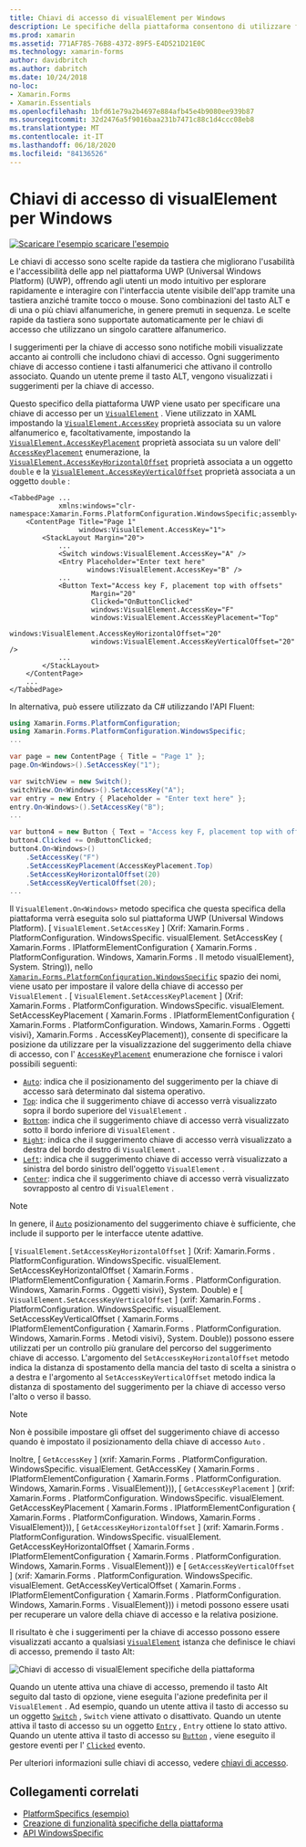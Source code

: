 ```yaml
---
title: Chiavi di accesso di visualElement per Windows
description: Le specifiche della piattaforma consentono di utilizzare funzionalità disponibili solo su una piattaforma specifica, senza implementare Renderer o effetti personalizzati. In questo articolo viene illustrato come utilizzare l'oggetto specifico della piattaforma Windows che specifica una chiave di accesso per un oggetto visivo.
ms.prod: xamarin
ms.assetid: 771AF785-76B8-4372-89F5-E4D521D21E0C
ms.technology: xamarin-forms
author: davidbritch
ms.author: dabritch
ms.date: 10/24/2018
no-loc:
- Xamarin.Forms
- Xamarin.Essentials
ms.openlocfilehash: 1bfd61e79a2b4697e884afb45e4b9080ee939b87
ms.sourcegitcommit: 32d2476a5f9016baa231b7471c88c1d4ccc08eb8
ms.translationtype: MT
ms.contentlocale: it-IT
ms.lasthandoff: 06/18/2020
ms.locfileid: "84136526"
---
```

# <a name="visualelement-access-keys-on-windows"></a>Chiavi di accesso di visualElement per Windows

[![Scaricare ](~/media/shared/download.png) l'esempio scaricare l'esempio](https://docs.microsoft.com/samples/xamarin/xamarin-forms-samples/userinterface-platformspecifics)

Le chiavi di accesso sono scelte rapide da tastiera che migliorano l'usabilità e l'accessibilità delle app nel piattaforma UWP (Universal Windows Platform) (UWP), offrendo agli utenti un modo intuitivo per esplorare rapidamente e interagire con l'interfaccia utente visibile dell'app tramite una tastiera anziché tramite tocco o mouse. Sono combinazioni del tasto ALT e di una o più chiavi alfanumeriche, in genere premuti in sequenza. Le scelte rapide da tastiera sono supportate automaticamente per le chiavi di accesso che utilizzano un singolo carattere alfanumerico.

I suggerimenti per la chiave di accesso sono notifiche mobili visualizzate accanto ai controlli che includono chiavi di accesso. Ogni suggerimento chiave di accesso contiene i tasti alfanumerici che attivano il controllo associato. Quando un utente preme il tasto ALT, vengono visualizzati i suggerimenti per la chiave di accesso.

Questo specifico della piattaforma UWP viene usato per specificare una chiave di accesso per un [`VisualElement`](xref:Xamarin.Forms.VisualElement) . Viene utilizzato in XAML impostando la [`VisualElement.AccessKey`](xref:Xamarin.Forms.PlatformConfiguration.WindowsSpecific.VisualElement.AccessKeyProperty) proprietà associata su un valore alfanumerico e, facoltativamente, impostando la [`VisualElement.AccessKeyPlacement`](xref:Xamarin.Forms.PlatformConfiguration.WindowsSpecific.VisualElement.AccessKeyPlacementProperty) proprietà associata su un valore dell' [`AccessKeyPlacement`](xref:Xamarin.Forms.AccessKeyPlacement) enumerazione, la [`VisualElement.AccessKeyHorizontalOffset`](xref:Xamarin.Forms.PlatformConfiguration.WindowsSpecific.VisualElement.AccessKeyHorizontalOffsetProperty) proprietà associata a un oggetto `double` e la [`VisualElement.AccessKeyVerticalOffset`](xref:Xamarin.Forms.PlatformConfiguration.WindowsSpecific.VisualElement.AccessKeyVerticalOffsetProperty) proprietà associata a un oggetto `double` :

```xaml
<TabbedPage ...
            xmlns:windows="clr-namespace:Xamarin.Forms.PlatformConfiguration.WindowsSpecific;assembly=Xamarin.Forms.Core">
    <ContentPage Title="Page 1"
                 windows:VisualElement.AccessKey="1">
        <StackLayout Margin="20">
            ...
            <Switch windows:VisualElement.AccessKey="A" />
            <Entry Placeholder="Enter text here"
                   windows:VisualElement.AccessKey="B" />
            ...
            <Button Text="Access key F, placement top with offsets"
                    Margin="20"
                    Clicked="OnButtonClicked"
                    windows:VisualElement.AccessKey="F"
                    windows:VisualElement.AccessKeyPlacement="Top"
                    windows:VisualElement.AccessKeyHorizontalOffset="20"
                    windows:VisualElement.AccessKeyVerticalOffset="20" />
            ...
        </StackLayout>
    </ContentPage>
    ...
</TabbedPage>
```

In alternativa, può essere utilizzato da C# utilizzando l'API Fluent:

```csharp
using Xamarin.Forms.PlatformConfiguration;
using Xamarin.Forms.PlatformConfiguration.WindowsSpecific;
...

var page = new ContentPage { Title = "Page 1" };
page.On<Windows>().SetAccessKey("1");

var switchView = new Switch();
switchView.On<Windows>().SetAccessKey("A");
var entry = new Entry { Placeholder = "Enter text here" };
entry.On<Windows>().SetAccessKey("B");
...

var button4 = new Button { Text = "Access key F, placement top with offsets", Margin = new Thickness(20) };
button4.Clicked += OnButtonClicked;
button4.On<Windows>()
    .SetAccessKey("F")
    .SetAccessKeyPlacement(AccessKeyPlacement.Top)
    .SetAccessKeyHorizontalOffset(20)
    .SetAccessKeyVerticalOffset(20);
...
```

Il `VisualElement.On<Windows>` metodo specifica che questa specifica della piattaforma verrà eseguita solo sul piattaforma UWP (Universal Windows Platform). [ `VisualElement.SetAccessKey` ] (Xrif: Xamarin.Forms . PlatformConfiguration. WindowsSpecific. visualElement. SetAccessKey ( Xamarin.Forms . IPlatformElementConfiguration { Xamarin.Forms . PlatformConfiguration. Windows, Xamarin.Forms . Il metodo visualElement}, System. String)), nello [`Xamarin.Forms.PlatformConfiguration.WindowsSpecific`](xref:Xamarin.Forms.PlatformConfiguration.WindowsSpecific) spazio dei nomi, viene usato per impostare il valore della chiave di accesso per `VisualElement` . [ `VisualElement.SetAccessKeyPlacement` ] (Xrif: Xamarin.Forms . PlatformConfiguration. WindowsSpecific. visualElement. SetAccessKeyPlacement ( Xamarin.Forms . IPlatformElementConfiguration { Xamarin.Forms . PlatformConfiguration. Windows, Xamarin.Forms . Oggetti visivi}, Xamarin.Forms . AccessKeyPlacement)), consente di specificare la posizione da utilizzare per la visualizzazione del suggerimento della chiave di accesso, con l' [`AccessKeyPlacement`](xref:Xamarin.Forms.AccessKeyPlacement) enumerazione che fornisce i valori possibili seguenti:

- [`Auto`](xref:Xamarin.Forms.AccessKeyPlacement.Auto): indica che il posizionamento del suggerimento per la chiave di accesso sarà determinato dal sistema operativo.
- [`Top`](xref:Xamarin.Forms.AccessKeyPlacement.Top): indica che il suggerimento chiave di accesso verrà visualizzato sopra il bordo superiore del `VisualElement` .
- [`Bottom`](xref:Xamarin.Forms.AccessKeyPlacement.Bottom): indica che il suggerimento chiave di accesso verrà visualizzato sotto il bordo inferiore di `VisualElement` .
- [`Right`](xref:Xamarin.Forms.AccessKeyPlacement.Right): indica che il suggerimento chiave di accesso verrà visualizzato a destra del bordo destro di `VisualElement` .
- [`Left`](xref:Xamarin.Forms.AccessKeyPlacement.Left): indica che il suggerimento chiave di accesso verrà visualizzato a sinistra del bordo sinistro dell'oggetto `VisualElement` .
- [`Center`](xref:Xamarin.Forms.AccessKeyPlacement.Center): indica che il suggerimento chiave di accesso verrà visualizzato sovrapposto al centro di `VisualElement` .

> [!NOTE]
> In genere, il [`Auto`](xref:Xamarin.Forms.AccessKeyPlacement.Auto) posizionamento del suggerimento chiave è sufficiente, che include il supporto per le interfacce utente adattive.

[ `VisualElement.SetAccessKeyHorizontalOffset` ] (Xrif: Xamarin.Forms . PlatformConfiguration. WindowsSpecific. visualElement. SetAccessKeyHorizontalOffset ( Xamarin.Forms . IPlatformElementConfiguration { Xamarin.Forms . PlatformConfiguration. Windows, Xamarin.Forms . Oggetti visivi}, System. Double) e [ `VisualElement.SetAccessKeyVerticalOffset` ] (xrif: Xamarin.Forms . PlatformConfiguration. WindowsSpecific. visualElement. SetAccessKeyVerticalOffset ( Xamarin.Forms . IPlatformElementConfiguration { Xamarin.Forms . PlatformConfiguration. Windows, Xamarin.Forms . Metodi visivi}, System. Double)) possono essere utilizzati per un controllo più granulare del percorso del suggerimento chiave di accesso. L'argomento del `SetAccessKeyHorizontalOffset` metodo indica la distanza di spostamento della mancia del tasto di scelta a sinistra o a destra e l'argomento al `SetAccessKeyVerticalOffset` metodo indica la distanza di spostamento del suggerimento per la chiave di accesso verso l'alto o verso il basso.

>[!NOTE]
> Non è possibile impostare gli offset del suggerimento chiave di accesso quando è impostato il posizionamento della chiave di accesso `Auto` .

Inoltre, [ `GetAccessKey` ] (xrif: Xamarin.Forms . PlatformConfiguration. WindowsSpecific. visualElement. GetAccessKey ( Xamarin.Forms . IPlatformElementConfiguration { Xamarin.Forms . PlatformConfiguration. Windows, Xamarin.Forms . VisualElement})), [ `GetAccessKeyPlacement` ] (xrif: Xamarin.Forms . PlatformConfiguration. WindowsSpecific. visualElement. GetAccessKeyPlacement ( Xamarin.Forms . IPlatformElementConfiguration { Xamarin.Forms . PlatformConfiguration. Windows, Xamarin.Forms . VisualElement})), [ `GetAccessKeyHorizontalOffset` ] (xrif: Xamarin.Forms . PlatformConfiguration. WindowsSpecific. visualElement. GetAccessKeyHorizontalOffset ( Xamarin.Forms . IPlatformElementConfiguration { Xamarin.Forms . PlatformConfiguration. Windows, Xamarin.Forms . VisualElement})) e [ `GetAccessKeyVerticalOffset` ] (xrif: Xamarin.Forms . PlatformConfiguration. WindowsSpecific. visualElement. GetAccessKeyVerticalOffset ( Xamarin.Forms . IPlatformElementConfiguration { Xamarin.Forms . PlatformConfiguration. Windows, Xamarin.Forms . VisualElement})) i metodi possono essere usati per recuperare un valore della chiave di accesso e la relativa posizione.

Il risultato è che i suggerimenti per la chiave di accesso possono essere visualizzati accanto a qualsiasi [`VisualElement`](xref:Xamarin.Forms.VisualElement) istanza che definisce le chiavi di accesso, premendo il tasto Alt:

![Chiavi di accesso di visualElement specifiche della piattaforma](visualelement-access-keys-images/visualelement-accesskeys.png "Chiavi di accesso di visualElement specifiche della piattaforma")

Quando un utente attiva una chiave di accesso, premendo il tasto Alt seguito dal tasto di opzione, viene eseguita l'azione predefinita per il `VisualElement` . Ad esempio, quando un utente attiva il tasto di accesso su un oggetto [`Switch`](xref:Xamarin.Forms.Switch) , `Switch` viene attivato o disattivato. Quando un utente attiva il tasto di accesso su un oggetto [`Entry`](xref:Xamarin.Forms.Entry) , `Entry` ottiene lo stato attivo. Quando un utente attiva il tasto di accesso su [`Button`](xref:Xamarin.Forms.Button) , viene eseguito il gestore eventi per l' [`Clicked`](xref:Xamarin.Forms.Button.Clicked) evento.

Per ulteriori informazioni sulle chiavi di accesso, vedere [chiavi di accesso](/windows/uwp/design/input/access-keys#key-tip-positioning).

## <a name="related-links"></a>Collegamenti correlati

- [PlatformSpecifics (esempio)](https://docs.microsoft.com/samples/xamarin/xamarin-forms-samples/userinterface-platformspecifics)
- [Creazione di funzionalità specifiche della piattaforma](~/xamarin-forms/platform/platform-specifics/index.md#creating-platform-specifics)
- [API WindowsSpecific](xref:Xamarin.Forms.PlatformConfiguration.WindowsSpecific)
